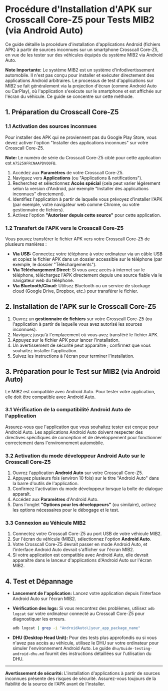 # Procédure d'Installation d'APK sur Crosscall Core-Z5 pour Tests MIB2 (via Android Auto)

Ce guide détaille la procédure d'installation d'applications Android (fichiers APK) à partir de sources inconnues sur un smartphone Crosscall Core-Z5, en vue de les tester sur des véhicules équipés du système MIB2 via Android Auto.

**Note Importante:** Le système MIB2 est un système d'infodivertissement automobile. Il n'est pas conçu pour installer et exécuter directement des applications Android arbitraires. Le processus de test d'applications sur MIB2 se fait généralement via la projection d'écran (comme Android Auto ou CarPlay), où l'application s'exécute sur le smartphone et est affichée sur l'écran du véhicule. Ce guide se concentre sur cette méthode.

## 1. Préparation du Crosscall Core-Z5

### 1.1 Activation des sources inconnues

Pour installer des APK qui ne proviennent pas du Google Play Store, vous devez activer l'option "Installer des applications inconnues" sur votre Crosscall Core-Z5.

**Note:** Le numéro de série du Crosscall Core-Z5 ciblé pour cette application est `A75259FRCNAAPDV00FB`.

1.  Accédez aux **Paramètres** de votre Crosscall Core-Z5.
2.  Naviguez vers **Applications** (ou "Applications & notifications").
3.  Recherchez et sélectionnez **Accès spécial** (cela peut varier légèrement selon la version d'Android, par exemple "Installer des applications inconnues" directement).
4.  Identifiez l'application à partir de laquelle vous prévoyez d'installer l'APK (par exemple, votre navigateur web comme Chrome, ou votre gestionnaire de fichiers).
5.  Activez l'option **"Autoriser depuis cette source"** pour cette application.

### 1.2 Transfert de l'APK vers le Crosscall Core-Z5

Vous pouvez transférer le fichier APK vers votre Crosscall Core-Z5 de plusieurs manières :

*   **Via USB:** Connectez votre téléphone à votre ordinateur via un câble USB et copiez le fichier APK dans un dossier accessible sur le téléphone (par exemple, le dossier "Téléchargements").
*   **Via Téléchargement Direct:** Si vous avez accès à internet sur le téléphone, téléchargez l'APK directement depuis une source fiable via le navigateur web du téléphone.
*   **Via Bluetooth/Cloud:** Utilisez Bluetooth ou un service de stockage cloud (Google Drive, Dropbox, etc.) pour transférer le fichier.

## 2. Installation de l'APK sur le Crosscall Core-Z5

1.  Ouvrez un **gestionnaire de fichiers** sur votre Crosscall Core-Z5 (ou l'application à partir de laquelle vous avez autorisé les sources inconnues).
2.  Naviguez jusqu'à l'emplacement où vous avez transféré le fichier APK.
3.  Appuyez sur le fichier APK pour lancer l'installation.
4.  Un avertissement de sécurité peut apparaître ; confirmez que vous souhaitez installer l'application.
5.  Suivez les instructions à l'écran pour terminer l'installation.

## 3. Préparation pour le Test sur MIB2 (via Android Auto)

Le MIB2 est compatible avec Android Auto. Pour tester votre application, elle doit être compatible avec Android Auto.

### 3.1 Vérification de la compatibilité Android Auto de l'application

Assurez-vous que l'application que vous souhaitez tester est conçue pour Android Auto. Les applications Android Auto doivent respecter des directives spécifiques de conception et de développement pour fonctionner correctement dans l'environnement automobile.

### 3.2 Activation du mode développeur Android Auto sur le Crosscall Core-Z5

1.  Ouvrez l'application **Android Auto** sur votre Crosscall Core-Z5.
2.  Appuyez plusieurs fois (environ 10 fois) sur le titre "Android Auto" dans la barre d'outils de l'application.
3.  Confirmez l'activation du mode développeur lorsque la boîte de dialogue apparaît.
4.  Accédez aux **Paramètres** d'Android Auto.
5.  Dans l'onglet **"Options pour les développeurs"** (ou similaire), activez les options nécessaires pour le débogage et le test.

### 3.3 Connexion au Véhicule MIB2

1.  Connectez votre Crosscall Core-Z5 au port USB de votre véhicule MIB2.
2.  Sur l'écran du véhicule (MIB2), sélectionnez l'option **Android Auto**.
3.  Votre Crosscall Core-Z5 devrait passer en mode Android Auto, et l'interface Android Auto devrait s'afficher sur l'écran MIB2.
4.  Si votre application est compatible avec Android Auto, elle devrait apparaître dans le lanceur d'applications d'Android Auto sur l'écran MIB2.

## 4. Test et Dépannage

*   **Lancement de l'application:** Lancez votre application depuis l'interface Android Auto sur l'écran MIB2.
*   **Vérification des logs:** Si vous rencontrez des problèmes, utilisez `adb logcat` sur votre ordinateur connecté au Crosscall Core-Z5 pour diagnostiquer les erreurs.

    ```bash
    adb logcat | grep -i "AndroidAuto\|your_app_package_name"
    ```

*   **DHU (Desktop Head Unit):** Pour des tests plus approfondis ou si vous n'avez pas accès au véhicule, utilisez le DHU sur votre ordinateur pour simuler l'environnement Android Auto. Le guide `dhu/Guide-testing-android-dhu.md` fournit des instructions détaillées sur l'utilisation du DHU.

---

**Avertissement de sécurité:** L'installation d'applications à partir de sources inconnues présente des risques de sécurité. Assurez-vous toujours de la fiabilité de la source de l'APK avant de l'installer.
